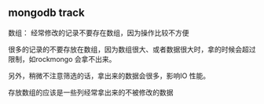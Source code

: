 ## mongodb track

数组：
 经常修改的记录不要存在数组，因为操作比较不方便

 很多的记录的不要存放在数组，因为数组很大、或者数据很大时，拿的时候会超过限制，如rockmongo 会拿不出来。

 另外，稍微不注意筛选的话，拿出来的数据会很多，影响IO 性能。
 
 存放数组的应该是一些列经常拿出来的不被修改的数据






